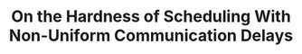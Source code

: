 ---
title: On the Hardness of Scheduling With Non-Uniform Communication Delays


authors:
  - daviess
  - Janardhan
  - Thomas
  - Sai
  - Jakub
  - Yihao


extra:
venue: SODA 2022
link: https://arxiv.org/pdf/2105.00111.pdf
---